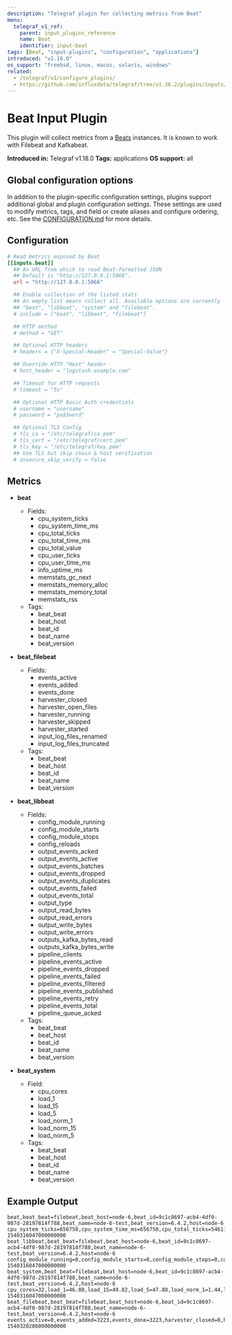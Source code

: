 ```yaml
---
description: "Telegraf plugin for collecting metrics from Beat"
menu:
  telegraf_v1_ref:
    parent: input_plugins_reference
    name: Beat
    identifier: input-beat
tags: [Beat, "input-plugins", "configuration", "applications"]
introduced: "v1.18.0"
os_support: "freebsd, linux, macos, solaris, windows"
related:
  - /telegraf/v1/configure_plugins/
  - https://github.com/influxdata/telegraf/tree/v1.36.2/plugins/inputs/beat/README.md, Beat Plugin Source
---
```


# Beat Input Plugin

This plugin will collect metrics from a [Beats](https://www.elastic.co/beats) instances. It is known
to work with Filebeat and Kafkabeat.

**Introduced in:** Telegraf v1.18.0
**Tags:** applications
**OS support:** all

[beats]: https://www.elastic.co/beats

## Global configuration options <!-- @/docs/includes/plugin_config.md -->

In addition to the plugin-specific configuration settings, plugins support
additional global and plugin configuration settings. These settings are used to
modify metrics, tags, and field or create aliases and configure ordering, etc.
See the [CONFIGURATION.md](/telegraf/v1/configuration/#plugins) for more details.

[CONFIGURATION.md]: ../../../docs/CONFIGURATION.md#plugins

## Configuration

```toml @sample.conf
# Read metrics exposed by Beat
[[inputs.beat]]
  ## An URL from which to read Beat-formatted JSON
  ## Default is "http://127.0.0.1:5066".
  url = "http://127.0.0.1:5066"

  ## Enable collection of the listed stats
  ## An empty list means collect all. Available options are currently
  ## "beat", "libbeat", "system" and "filebeat".
  # include = ["beat", "libbeat", "filebeat"]

  ## HTTP method
  # method = "GET"

  ## Optional HTTP headers
  # headers = {"X-Special-Header" = "Special-Value"}

  ## Override HTTP "Host" header
  # host_header = "logstash.example.com"

  ## Timeout for HTTP requests
  # timeout = "5s"

  ## Optional HTTP Basic Auth credentials
  # username = "username"
  # password = "pa$$word"

  ## Optional TLS Config
  # tls_ca = "/etc/telegraf/ca.pem"
  # tls_cert = "/etc/telegraf/cert.pem"
  # tls_key = "/etc/telegraf/key.pem"
  ## Use TLS but skip chain & host verification
  # insecure_skip_verify = false
```

## Metrics

- **beat**
  - Fields:
    - cpu_system_ticks
    - cpu_system_time_ms
    - cpu_total_ticks
    - cpu_total_time_ms
    - cpu_total_value
    - cpu_user_ticks
    - cpu_user_time_ms
    - info_uptime_ms
    - memstats_gc_next
    - memstats_memory_alloc
    - memstats_memory_total
    - memstats_rss
  - Tags:
    - beat_beat
    - beat_host
    - beat_id
    - beat_name
    - beat_version

- **beat_filebeat**
  - Fields:
    - events_active
    - events_added
    - events_done
    - harvester_closed
    - harvester_open_files
    - harvester_running
    - harvester_skipped
    - harvester_started
    - input_log_files_renamed
    - input_log_files_truncated
  - Tags:
    - beat_beat
    - beat_host
    - beat_id
    - beat_name
    - beat_version

- **beat_libbeat**
  - Fields:
    - config_module_running
    - config_module_starts
    - config_module_stops
    - config_reloads
    - output_events_acked
    - output_events_active
    - output_events_batches
    - output_events_dropped
    - output_events_duplicates
    - output_events_failed
    - output_events_total
    - output_type
    - output_read_bytes
    - output_read_errors
    - output_write_bytes
    - output_write_errors
    - outputs_kafka_bytes_read
    - outputs_kafka_bytes_write
    - pipeline_clients
    - pipeline_events_active
    - pipeline_events_dropped
    - pipeline_events_failed
    - pipeline_events_filtered
    - pipeline_events_published
    - pipeline_events_retry
    - pipeline_events_total
    - pipeline_queue_acked
  - Tags:
    - beat_beat
    - beat_host
    - beat_id
    - beat_name
    - beat_version

- **beat_system**
  - Field:
    - cpu_cores
    - load_1
    - load_15
    - load_5
    - load_norm_1
    - load_norm_15
    - load_norm_5
  - Tags:
    - beat_beat
    - beat_host
    - beat_id
    - beat_name
    - beat_version

## Example Output

```text
beat,beat_beat=filebeat,beat_host=node-6,beat_id=9c1c8697-acb4-4df0-987d-28197814f788,beat_name=node-6-test,beat_version=6.4.2,host=node-6 cpu_system_ticks=656750,cpu_system_time_ms=656750,cpu_total_ticks=5461190,cpu_total_time_ms=5461198,cpu_total_value=5461190,cpu_user_ticks=4804440,cpu_user_time_ms=4804448,info_uptime_ms=342634196,memstats_gc_next=20199584,memstats_memory_alloc=12547424,memstats_memory_total=486296424792,memstats_rss=72552448 1540316047000000000
beat_libbeat,beat_beat=filebeat,beat_host=node-6,beat_id=9c1c8697-acb4-4df0-987d-28197814f788,beat_name=node-6-test,beat_version=6.4.2,host=node-6 config_module_running=0,config_module_starts=0,config_module_stops=0,config_reloads=0,output_events_acked=192404,output_events_active=0,output_events_batches=1607,output_events_dropped=0,output_events_duplicates=0,output_events_failed=0,output_events_total=192404,output_read_bytes=0,output_read_errors=0,output_write_bytes=0,output_write_errors=0,outputs_kafka_bytes_read=1118528,outputs_kafka_bytes_write=48002014,pipeline_clients=1,pipeline_events_active=0,pipeline_events_dropped=0,pipeline_events_failed=0,pipeline_events_filtered=11496,pipeline_events_published=192404,pipeline_events_retry=14,pipeline_events_total=203900,pipeline_queue_acked=192404 1540316047000000000
beat_system,beat_beat=filebeat,beat_host=node-6,beat_id=9c1c8697-acb4-4df0-987d-28197814f788,beat_name=node-6-test,beat_version=6.4.2,host=node-6 cpu_cores=32,load_1=46.08,load_15=49.82,load_5=47.88,load_norm_1=1.44,load_norm_15=1.5569,load_norm_5=1.4963 1540316047000000000
beat_filebeat,beat_beat=filebeat,beat_host=node-6,beat_id=9c1c8697-acb4-4df0-987d-28197814f788,beat_name=node-6-test,beat_version=6.4.2,host=node-6 events_active=0,events_added=3223,events_done=3223,harvester_closed=0,harvester_open_files=0,harvester_running=0,harvester_skipped=0,harvester_started=0,input_log_files_renamed=0,input_log_files_truncated=0 1540320286000000000
```
